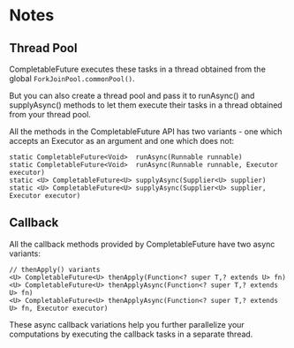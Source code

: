 # Notes

## Thread Pool
CompletableFuture executes these tasks in a thread obtained from the global `ForkJoinPool.commonPool()`.

But you can also create a thread pool and pass it to runAsync() and supplyAsync() methods to let them execute their tasks in a thread obtained from your thread pool.

All the methods in the CompletableFuture API has two variants - one which accepts an Executor as an argument and one which does not:
```
static CompletableFuture<Void>	runAsync(Runnable runnable)
static CompletableFuture<Void>	runAsync(Runnable runnable, Executor executor)
static <U> CompletableFuture<U>	supplyAsync(Supplier<U> supplier)
static <U> CompletableFuture<U>	supplyAsync(Supplier<U> supplier, Executor executor)
```

## Callback
All the callback methods provided by CompletableFuture have two async variants:
```
// thenApply() variants
<U> CompletableFuture<U> thenApply(Function<? super T,? extends U> fn)
<U> CompletableFuture<U> thenApplyAsync(Function<? super T,? extends U> fn)
<U> CompletableFuture<U> thenApplyAsync(Function<? super T,? extends U> fn, Executor executor)
```

These async callback variations help you further parallelize your computations by executing the callback tasks in a separate thread.
